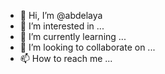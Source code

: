 - 👋 Hi, I’m @abdelaya
- 👀 I’m interested in ...
- 🌱 I’m currently learning ...
- 💞️ I’m looking to collaborate on ...
- 📫 How to reach me ...

<!---
abdelaya/abdelaya is a ✨ special ✨ repository because its `README.md` (this file) appears on your GitHub profile.
You can click the Preview link to take a look at your changes.
--->
